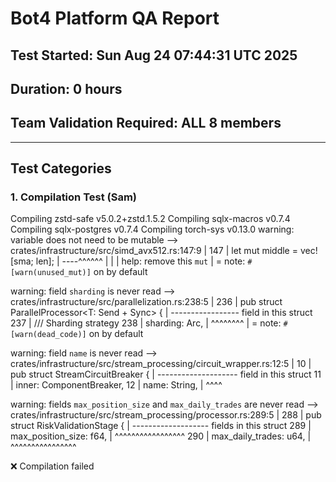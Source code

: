 # Bot4 Platform QA Report
## Test Started: Sun Aug 24 07:44:31 UTC 2025
## Duration: 0 hours
## Team Validation Required: ALL 8 members

---

## Test Categories

### 1. Compilation Test (Sam)
   Compiling zstd-safe v5.0.2+zstd.1.5.2
   Compiling sqlx-macros v0.7.4
   Compiling sqlx-postgres v0.7.4
   Compiling torch-sys v0.13.0
warning: variable does not need to be mutable
   --> crates/infrastructure/src/simd_avx512.rs:147:9
    |
147 |     let mut middle = vec![sma; len];
    |         ----^^^^^^
    |         |
    |         help: remove this `mut`
    |
    = note: `#[warn(unused_mut)]` on by default

warning: field `sharding` is never read
   --> crates/infrastructure/src/parallelization.rs:238:5
    |
236 | pub struct ParallelProcessor<T: Send + Sync> {
    |            ----------------- field in this struct
237 |     /// Sharding strategy
238 |     sharding: Arc<InstrumentSharding>,
    |     ^^^^^^^^
    |
    = note: `#[warn(dead_code)]` on by default

warning: field `name` is never read
  --> crates/infrastructure/src/stream_processing/circuit_wrapper.rs:12:5
   |
10 | pub struct StreamCircuitBreaker {
   |            -------------------- field in this struct
11 |     inner: ComponentBreaker,
12 |     name: String,
   |     ^^^^

warning: fields `max_position_size` and `max_daily_trades` are never read
   --> crates/infrastructure/src/stream_processing/processor.rs:289:5
    |
288 | pub struct RiskValidationStage {
    |            ------------------- fields in this struct
289 |     max_position_size: f64,
    |     ^^^^^^^^^^^^^^^^^
290 |     max_daily_trades: u64,
    |     ^^^^^^^^^^^^^^^^

❌ Compilation failed
